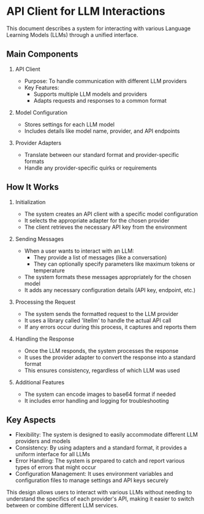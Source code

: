 
# API Client for LLM Interactions

This document describes a system for interacting with various Language Learning Models (LLMs) through a unified interface.

## Main Components

1. API Client
   - Purpose: To handle communication with different LLM providers
   - Key Features:
     - Supports multiple LLM models and providers
     - Adapts requests and responses to a common format

2. Model Configuration
   - Stores settings for each LLM model
   - Includes details like model name, provider, and API endpoints

3. Provider Adapters
   - Translate between our standard format and provider-specific formats
   - Handle any provider-specific quirks or requirements

## How It Works

1. Initialization
   - The system creates an API client with a specific model configuration
   - It selects the appropriate adapter for the chosen provider
   - The client retrieves the necessary API key from the environment

2. Sending Messages
   - When a user wants to interact with an LLM:
     - They provide a list of messages (like a conversation)
     - They can optionally specify parameters like maximum tokens or temperature
   - The system formats these messages appropriately for the chosen model
   - It adds any necessary configuration details (API key, endpoint, etc.)

3. Processing the Request
   - The system sends the formatted request to the LLM provider
   - It uses a library called 'litellm' to handle the actual API call
   - If any errors occur during this process, it captures and reports them

4. Handling the Response
   - Once the LLM responds, the system processes the response
   - It uses the provider adapter to convert the response into a standard format
   - This ensures consistency, regardless of which LLM was used

5. Additional Features
   - The system can encode images to base64 format if needed
   - It includes error handling and logging for troubleshooting

## Key Aspects

- Flexibility: The system is designed to easily accommodate different LLM providers and models
- Consistency: By using adapters and a standard format, it provides a uniform interface for all LLMs
- Error Handling: The system is prepared to catch and report various types of errors that might occur
- Configuration Management: It uses environment variables and configuration files to manage settings and API keys securely

This design allows users to interact with various LLMs without needing to understand the specifics of each provider's API, making it easier to switch between or combine different LLM services.